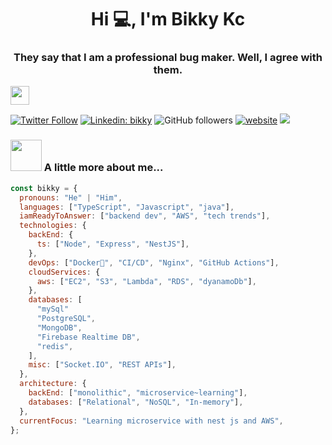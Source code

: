 <h1 align="center">Hi 💻, I'm Bikky Kc</h1>
<h3 align="center">They say that I am a professional bug maker. Well, I agree with them. </h3>
</a><img src="https://media.giphy.com/media/WUlplcMpOCEmTGBtBW/giphy.gif" width="30">
</em></p>

[![Twitter Follow](https://img.shields.io/twitter/follow/misterbikky?label=Follow)](https://twitter.com/intent/follow?screen_name=misterbikky)
[![Linkedin: bikky](https://img.shields.io/badge/-bikky-blue?style=flat-square&logo=Linkedin&logoColor=white&link=https://www.linkedin.com/in/bharat-kc-876b70265/)](https://www.linkedin.com/in/bharat-kc-876b70265//)
![GitHub followers](https://img.shields.io/github/followers/bikky-kc013?label=Follow&style=social)
[![website](https://img.shields.io/badge/Website-46a2f1.svg?&style=flat-square&logo=Google-Chrome&logoColor=white&link=https://bikky.me/)](https://bikky.me/)
![](https://visitor-badge.glitch.me/badge?page_id=bikky-kc013.bikky-kc013)

### <img src="https://media.giphy.com/media/VgCDAzcKvsR6OM0uWg/giphy.gif" width="50"> A little more about me...

```javascript
const bikky = {
  pronouns: "He" | "Him",
  languages: ["TypeScript", "Javascript", "java"],
  iamReadyToAnswer: ["backend dev", "AWS", "tech trends"],
  technologies: {
    backEnd: {
      ts: ["Node", "Express", "NestJS"],
    },
    devOps: ["Docker🐳", "CI/CD", "Nginx", "GitHub Actions"],
    cloudServices: {
      aws: ["EC2", "S3", "Lambda", "RDS", "dyanamoDb"],
    },
    databases: [
      "mySql"
      "PostgreSQL",
      "MongoDB",
      "Firebase Realtime DB",
      "redis",
    ],
    misc: ["Socket.IO", "REST APIs"],
  },
  architecture: {
    backEnd: ["monolithic", "microservice~learning"],
    databases: ["Relational", "NoSQL", "In-memory"],
  },
  currentFocus: "Learning microservice with nest js and AWS",
};
```
